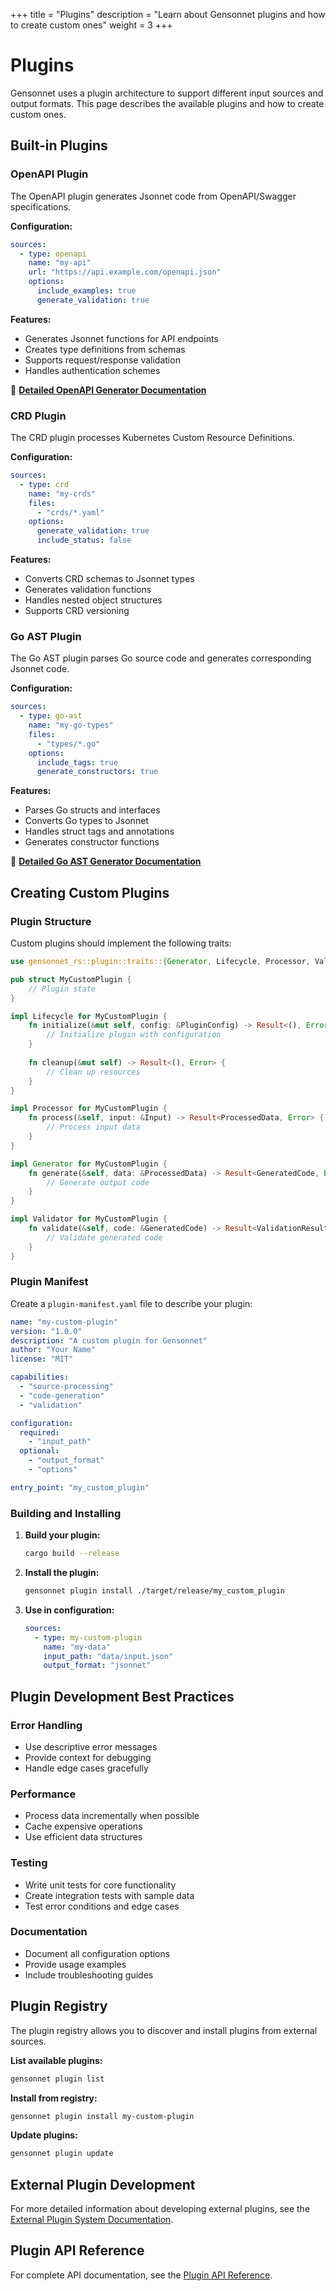 +++
title = "Plugins"
description = "Learn about Gensonnet plugins and how to create custom ones"
weight = 3
+++

# Plugins

Gensonnet uses a plugin architecture to support different input sources and output formats. This page describes the available plugins and how to create custom ones.

## Built-in Plugins

### OpenAPI Plugin

The OpenAPI plugin generates Jsonnet code from OpenAPI/Swagger specifications.

**Configuration:**
```yaml
sources:
  - type: openapi
    name: "my-api"
    url: "https://api.example.com/openapi.json"
    options:
      include_examples: true
      generate_validation: true
```

**Features:**
- Generates Jsonnet functions for API endpoints
- Creates type definitions from schemas
- Supports request/response validation
- Handles authentication schemes

📖 **[Detailed OpenAPI Generator Documentation](/plugins/openapi-generator/)**

### CRD Plugin

The CRD plugin processes Kubernetes Custom Resource Definitions.

**Configuration:**
```yaml
sources:
  - type: crd
    name: "my-crds"
    files:
      - "crds/*.yaml"
    options:
      generate_validation: true
      include_status: false
```

**Features:**
- Converts CRD schemas to Jsonnet types
- Generates validation functions
- Handles nested object structures
- Supports CRD versioning

### Go AST Plugin

The Go AST plugin parses Go source code and generates corresponding Jsonnet code.

**Configuration:**
```yaml
sources:
  - type: go-ast
    name: "my-go-types"
    files:
      - "types/*.go"
    options:
      include_tags: true
      generate_constructors: true
```

**Features:**
- Parses Go structs and interfaces
- Converts Go types to Jsonnet
- Handles struct tags and annotations
- Generates constructor functions

📖 **[Detailed Go AST Generator Documentation](/plugins/go-ast-generator/)**

## Creating Custom Plugins

### Plugin Structure

Custom plugins should implement the following traits:

```rust
use gensonnet_rs::plugin::traits::{Generator, Lifecycle, Processor, Validator};

pub struct MyCustomPlugin {
    // Plugin state
}

impl Lifecycle for MyCustomPlugin {
    fn initialize(&mut self, config: &PluginConfig) -> Result<(), Error> {
        // Initialize plugin with configuration
    }
    
    fn cleanup(&mut self) -> Result<(), Error> {
        // Clean up resources
    }
}

impl Processor for MyCustomPlugin {
    fn process(&self, input: &Input) -> Result<ProcessedData, Error> {
        // Process input data
    }
}

impl Generator for MyCustomPlugin {
    fn generate(&self, data: &ProcessedData) -> Result<GeneratedCode, Error> {
        // Generate output code
    }
}

impl Validator for MyCustomPlugin {
    fn validate(&self, code: &GeneratedCode) -> Result<ValidationResult, Error> {
        // Validate generated code
    }
}
```

### Plugin Manifest

Create a `plugin-manifest.yaml` file to describe your plugin:

```yaml
name: "my-custom-plugin"
version: "1.0.0"
description: "A custom plugin for Gensonnet"
author: "Your Name"
license: "MIT"

capabilities:
  - "source-processing"
  - "code-generation"
  - "validation"

configuration:
  required:
    - "input_path"
  optional:
    - "output_format"
    - "options"

entry_point: "my_custom_plugin"
```

### Building and Installing

1. **Build your plugin:**
   ```bash
   cargo build --release
   ```

2. **Install the plugin:**
   ```bash
   gensonnet plugin install ./target/release/my_custom_plugin
   ```

3. **Use in configuration:**
   ```yaml
   sources:
     - type: my-custom-plugin
       name: "my-data"
       input_path: "data/input.json"
       output_format: "jsonnet"
   ```

## Plugin Development Best Practices

### Error Handling

- Use descriptive error messages
- Provide context for debugging
- Handle edge cases gracefully

### Performance

- Process data incrementally when possible
- Cache expensive operations
- Use efficient data structures

### Testing

- Write unit tests for core functionality
- Create integration tests with sample data
- Test error conditions and edge cases

### Documentation

- Document all configuration options
- Provide usage examples
- Include troubleshooting guides

## Plugin Registry

The plugin registry allows you to discover and install plugins from external sources.

**List available plugins:**
```bash
gensonnet plugin list
```

**Install from registry:**
```bash
gensonnet plugin install my-custom-plugin
```

**Update plugins:**
```bash
gensonnet plugin update
```

## External Plugin Development

For more detailed information about developing external plugins, see the [External Plugin System Documentation](/plugins/external-plugins/).

## Plugin API Reference

For complete API documentation, see the [Plugin API Reference](/api/plugins/).
